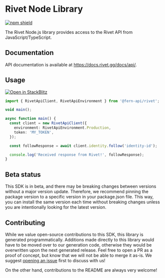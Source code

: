 # Rivet Node Library

[![npm shield](https://img.shields.io/npm/v/@fern-api/rivet)](https://www.npmjs.com/package/@fern-api/rivet)

The Rivet Node.js library provides access to the Rivet API from JavaScript/TypeScript.

## Documentation

API documentation is available at <https://docs.rivet.gg/docs/api/>.

## Usage

[![Open in StackBlitz](https://developer.stackblitz.com/img/open_in_stackblitz.svg)](https://stackblitz.com/edit/typescript-example-using-sdk-built-with-fern-wzb8cf?file=app.ts&view=editor)

```typescript
import { RivetApiClient, RivetApiEnvironment } from '@fern-api/rivet';

void main();

async function main() {
  const client = new RivetApiClient({
    environment: RivetApiEnvironment.Production,
    token: 'MY_TOKEN',
  });

  const followResponse = await client.identity.follow('identity-id');

  console.log('Received response from Rivet!', followResponse);
}
```

## Beta status

This SDK is in beta, and there may be breaking changes between versions without a major version update. Therefore, we recommend pinning the package version to a specific version in your package.json file. This way, you can install the same version each time without breaking changes unless you are intentionally looking for the latest version.

## Contributing

While we value open-source contributions to this SDK, this library is generated programmatically. Additions made directly to this library would have to be moved over to our generation code, otherwise they would be overwritten upon the next generated release. Feel free to open a PR as a proof of concept, but know that we will not be able to merge it as-is. We suggest [opening an issue](https://github.com/fern-rivet/rivet-node/issues) first to discuss with us!

On the other hand, contributions to the README are always very welcome!
